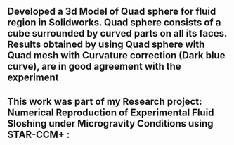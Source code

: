 ## Developed a 3d Model of Quad sphere for fluid region in Solidworks. Quad sphere consists of a cube surrounded by curved parts on all its faces. Results obtained by using Quad sphere with Quad mesh with Curvature correction (Dark blue curve), are in good agreement with the experiment
## This work was part of my Research project: Numerical Reproduction of Experimental Fluid Sloshing under Microgravity Conditions using STAR-CCM+ : 

